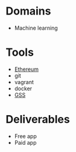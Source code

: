 # Domains

- Machine learning

# Tools

- [Ethereum](https://www.ethereum.org/)
- git
- vagrant
- docker
- [GSS](http://gridstylesheets.org/)

# Deliverables

- Free app
- Paid app

